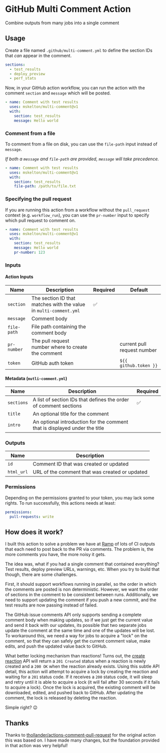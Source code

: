 # GitHub Multi Comment Action

Combine outputs from many jobs into a single comment

## Usage

Create a file named `.github/multi-comment.yml` to define the section IDs that _can_ appear in the
comment.

```yaml
sections:
  - test_results
  - deploy_preview
  - perf_stats
```

Now, in your GitHub action workflow, you can run the action with the comment `section` and `message`
which will be posted.

```yaml
- name: Comment with test results
  uses: mskelton/multi-comment@v1
  with:
    section: test_results
    message: Hello world
```

### Comment from a file

To comment from a file on disk, you can use the `file-path` input instead of `message`.

_If both a `message` and `file-path` are provided, `message` will take precedence._

```yaml
- name: Comment with test results
  uses: mskelton/multi-comment@v1
  with:
    section: test_results
    file-path: /path/to/file.txt
```

### Specifying the pull request

If you are running this action from a workflow without the `pull_request` context (e.g.
`workflow_run`), you can use the `pr-number` input to specify which pull request to comment on.

```yaml
- name: Comment with test results
  uses: mskelton/multi-comment@v1
  with:
    section: test_results
    message: Hello world
    pr-number: 123
```

### Inputs

#### Action Inputs

| Name        | Description                                                       | Required | Default                     |
| ----------- | ----------------------------------------------------------------- | -------- | --------------------------- |
| `section`   | The section ID that matches with the value in `multi-comment.yml` | ✅       |                             |
| `message`   | Comment body                                                      |          |                             |
| `file-path` | File path containing the comment body                             |          |                             |
| `pr-number` | The pull request number where to create the comment               |          | current pull request number |
| `token`     | GitHub auth token                                                 |          | `${{ github.token }}`       |

#### Metadata (`mutli-comment.yml`)

| Name       | Description                                                                | Required |
| ---------- | -------------------------------------------------------------------------- | -------- |
| `sections` | A list of section IDs that defines the order of comment sections           | ✅       |
| `title`    | An optional title for the comment                                          |          |
| `intro`    | An optional introduction for the comment that is displayed under the title |          |

### Outputs

| Name       | Description                                    |
| ---------- | ---------------------------------------------- |
| `id`       | Comment ID that was created or updated         |
| `html_url` | URL of the comment that was created or updated |

### Permissions

Depending on the permissions granted to your token, you may lack some rights. To run successfully,
this actions needs at least:

```yaml
permissions:
  pull-requests: write
```

## How does it work?

I built this action to solve a problem we have at [Ramp](https://ramp.com/) of lots of CI outputs
that each need to post back to the PR via comments. The problem is, the more comments you have, the
more noisy it gets.

The idea was, what if you had a single comment that contained everything? Test results, deploy
preview URLs, warnings, etc. When you try to build that though, there are some challenges.

First, it should support workflows running in parallel, so the order in which the comments are
posted is non deterministic. However, we want the order of sections in the comment to be consistent
between runs. Additionally, we need to support updating the comment if you push a new commit, and
the test results are now passing instead of failed.

The GitHub issue comments API only supports sending a complete comment body when making updates, so
if we just get the current value and send it back with our updates, its possible that two separate
jobs update the comment at the same time and one of the updates will be lost. To workaround this, we
need a way for jobs to acquire a "lock" on the comment, so that they can safely get the current
comment value, make edits, and push the updated value back to GitHub.

What better locking mechanism than reactions! Turns out, the
[create reaction](https://docs.github.com/en/rest/reactions/reactions?apiVersion=2022-11-28#create-reaction-for-an-issue-comment)
API will return a `201 Created` status when a reaction is newly created and a `200 OK` when the
reaction already exists. Using this subtle API detail, this action will attempt to acquire a lock by
creating the reaction and waiting for a `201` status code. If it receives a `200` status code, it
will sleep and retry until it is able to acquire a lock (it will fail after 30 seconds if it fails
to acquire a lock). Once the lock is acquired, the existing comment will be downloaded, edited, and
pushed back to GitHub. After updating the comment, the lock is released by deleting the reaction.

Simple right? 😉

## Thanks

Thanks to
[thollander/actions-comment-pull-request](https://github.com/thollander/actions-comment-pull-request)
for the original action this was based on. I have made many changes, but the foundation provided in
that action was very helpful!
